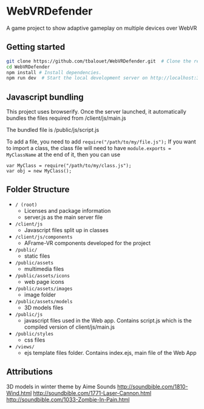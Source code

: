 # WebVRDefender
A game project to show adaptive gameplay on multiple devices over WebVR


Getting started
------------------------------
 ```sh
git clone https://github.com/tbalouet/WebVRDefender.git  # Clone the repository.
cd WebVRDefender
npm install # Install dependencies.
npm run dev  # Start the local development server on http://localhost:3000
```

Javascript bundling
------------------------------
This project uses browserify. Once the server launched, it automatically bundles the files required from /client/js/main.js

The bundled file is /public/js/script.js

To add a file, you need to add ``require("/path/to/my/file.js");``
If you want to import a class, the class file will need to have ``module.exports = MyClassName`` at the end of it, then you can use 
```
var MyClass = require("/path/to/my/class.js");
var obj = new MyClass();
```

Folder Structure
----------------

 * `/ (root)`
   * Licenses and package information
   * server.js as the main server file
 * `/client/js`
   * Javascript files split up in classes
 * `/client/js/components`
   * AFrame-VR components developed for the project
 * `/public/`
   * static files
 * `/public/assets`
   * multimedia files
 * `/public/assets/icons`
   * web page icons
 * `/public/assets/images`
   * image folder
 * `/public/assets/models`
   * 3D models files
 * `/public/js`
   * javascript files used in the Web app. Contains script.js which is the compiled version of client/js/main.js
 * `/public/styles`
   * css files
 * `/views/`
   * ejs template files folder. Contains index.ejs, main file of the Web App

Attributions
----------------

3D models in winter theme by Aime
Sounds
  http://soundbible.com/1810-Wind.html
  http://soundbible.com/1771-Laser-Cannon.html
  http://soundbible.com/1033-Zombie-In-Pain.html

